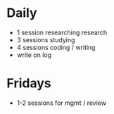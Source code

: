 # Daily
- 1 session researching research
- 3 sessions studying
- 4 sessions coding / writing
- write on log
# Fridays
- 1-2 sessions for mgmt / review
